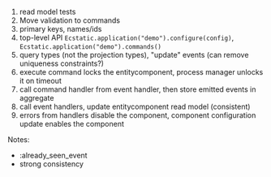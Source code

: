 1. read model tests
1. Move validation to commands
1. primary keys, names/ids
1. top-level API `Ecstatic.application("demo").configure(config)`, `Ecstatic.application("demo").commands()`
1. query types (not the projection types), "update" events (can remove uniqueness constraints?)
1. execute command locks the entitycomponent, process manager unlocks it on timeout
1. call command handler from event handler, then store emitted events in aggregate
1. call event handlers, update entitycomponent read model (consistent)
1. errors from handlers disable the component, component configuration update enables the component

Notes:
- :already_seen_event
- strong consistency
